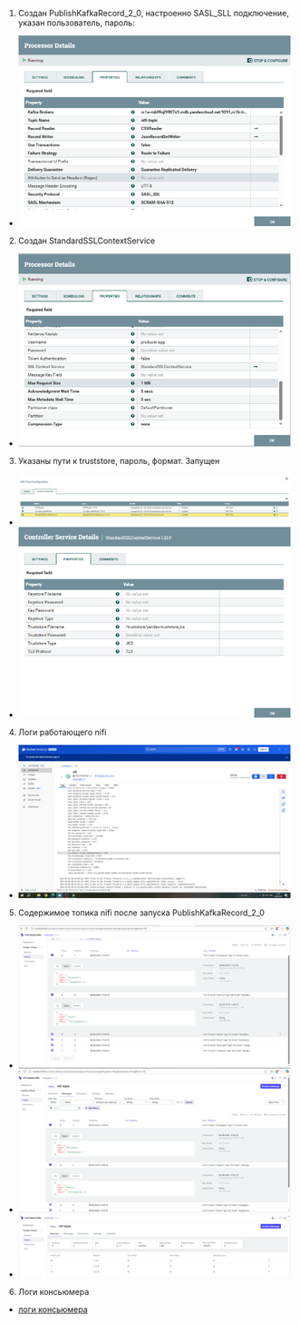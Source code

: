 1. Создан PublishKafkaRecord_2_0, настроенно SASL_SLL подключение, указан пользователь, пароль:
- ![Снимок экрана кластера](/task2_report/Снимок%20экрана%20(5).png)
2. Создан StandardSSLContextService
- ![Снимок экрана кластера](/task2_report/Снимок%20экрана%20(61).png)
3. Указаны пути к truststore, пароль, формат. Запущен
- ![Снимок экрана кластера](/task2_report/Снимок%20экрана%20(71).png)
- ![Снимок экрана кластера](/task2_report/Снимок%20экрана%20(81).png)
4. Логи работающего nifi
- ![Снимок экрана кластера](/task2_report/Снимок%20экрана%20(9).png)
5. Содержимое топика nifi после запуска PublishKafkaRecord_2_0
- ![Снимок экрана кластера](/task2_report/Снимок%20экрана%20(10).png)
- ![Снимок экрана кластера](/task2_report/Снимок%20экрана%20(11).png)
- ![Снимок экрана кластера](/task2_report/Снимок%20экрана%20(12).png)
6. Логи консьюмера
- [логи консьюмера](../task2_report/nifi_consumer_log.txt)